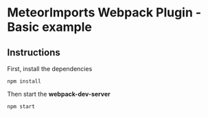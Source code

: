 # MeteorImports Webpack Plugin - Basic example

## Instructions

First, install the dependencies

```
npm install
```

Then start the **webpack-dev-server**

```
npm start
```
